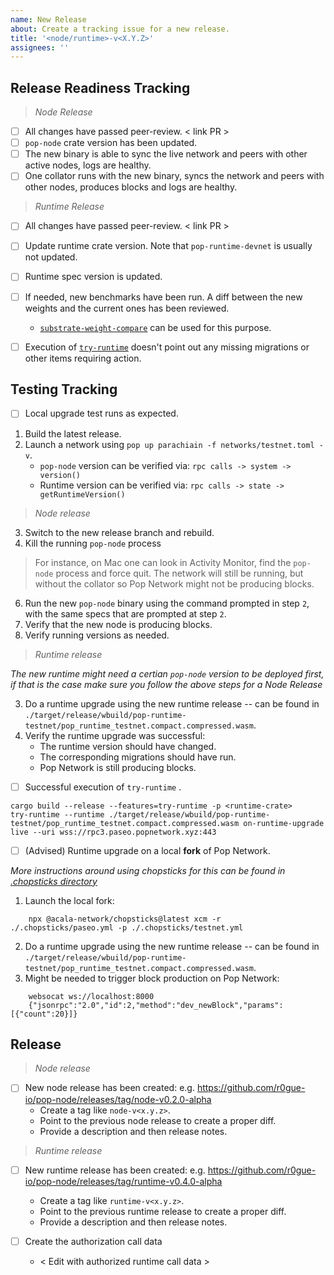 ```yaml
---
name: New Release
about: Create a tracking issue for a new release.
title: '<node/runtime>-v<X.Y.Z>'
assignees: ''
---
```


## Release Readiness Tracking

> _Node Release_

- [ ] All changes have passed peer-review. < link PR >
- [ ] `pop-node` crate version has been updated.
- [ ] The new binary is able to sync the live network and peers with other active nodes, logs are healthy.
- [ ] One collator runs with the new binary, syncs the network and peers with other nodes, produces blocks and logs are healthy.

> _Runtime Release_

- [ ] All changes have passed peer-review. < link PR >
- [ ] Update runtime crate version. Note that `pop-runtime-devnet` is usually not updated.
- [ ] Runtime spec version is updated.
- [ ] If needed, new benchmarks have been run. A diff between the new weights and the current ones has been reviewed.
    - [`substrate-weight-compare`](https://github.com/ggwpez/substrate-weight-compare) can be used for this purpose.
- [ ] Execution of [`try-runtime`](https://github.com/paritytech/try-runtime-cli) doesn't point out any missing migrations or other items requiring action.



## Testing Tracking

- [ ] Local upgrade test runs as expected.

1. Build the latest release.
2. Launch a network using `pop up parachiain -f networks/testnet.toml -v`.
    - `pop-node` version can be verified via: `rpc calls -> system -> version()`
    - Runtime version can be verified via: `rpc calls -> state -> getRuntimeVersion()`


> _Node release_

3. Switch to the new release branch and rebuild.
4. Kill the running `pop-node` process
> For instance, on Mac one can look in Activity Monitor, find the `pop-node` process and force quit. The network will still be running, but without the collator so Pop Network might not be producing blocks.
6. Run the new `pop-node` binary using the command prompted in step `2`, with the same specs that are prompted at step `2`.
7. Verify that the new node is producing blocks.
8. Verify running versions as needed.

> _Runtime release_

_The new runtime might need a certian `pop-node` version to be deployed first, if that is the case make sure you follow the above steps for a Node Release_

3. Do a runtime upgrade using the new runtime release -- can be found in `./target/release/wbuild/pop-runtime-testnet/pop_runtime_testnet.compact.compressed.wasm`.
4. Verify the runtime upgrade was successful:
    - The runtime version should have changed.
    - The corresponding migrations should have run.
    - Pop Network is still producing blocks.


- [ ] Successful execution of `try-runtime` .
```
cargo build --release --features=try-runtime -p <runtime-crate>
try-runtime --runtime ./target/release/wbuild/pop-runtime-testnet/pop_runtime_testnet.compact.compressed.wasm on-runtime-upgrade live --uri wss://rpc3.paseo.popnetwork.xyz:443
```

- [ ] (Advised) Runtime upgrade on a local **fork** of Pop Network.

_More instructions around using chopsticks for this can be found in [.chopsticks directory](../../.chopsticks)_

1. Launch the local fork:
```shell
    npx @acala-network/chopsticks@latest xcm -r ./.chopsticks/paseo.yml -p ./.chopsticks/testnet.yml
```
2. Do a runtime upgrade using the new runtime release -- can be found in `./target/release/wbuild/pop-runtime-testnet/pop_runtime_testnet.compact.compressed.wasm`.
3. Might be needed to trigger block production on Pop Network:
```shell
    websocat ws://localhost:8000
    {"jsonrpc":"2.0","id":2,"method":"dev_newBlock","params":[{"count":20}]}
```


## Release

> _Node release_

- [ ] New node release has been created: e.g. https://github.com/r0gue-io/pop-node/releases/tag/node-v0.2.0-alpha
    - Create a tag like `node-v<x.y.z>`.
    - Point to the previous node release to create a proper diff.
    - Provide a description and then release notes.

> _Runtime release_

- [ ] New runtime release has been created: e.g. https://github.com/r0gue-io/pop-node/releases/tag/runtime-v0.4.0-alpha
    - Create a tag like `runtime-v<x.y.z>`.
    - Point to the previous runtime release to create a proper diff.
    - Provide a description and then release notes.

- [ ] Create the authorization call data
    - < Edit with authorized runtime call data >

